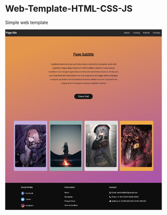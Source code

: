 # Web-Template-HTML-CSS-JS

Simple web template

<img src="https://github.com/Rufi512/Web-Template-HTML-CSS-JS/blob/master/capture.jpg"/>